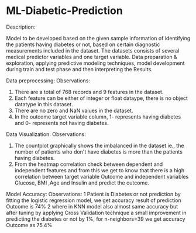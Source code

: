 # ML-Diabetic-Prediction

Description:

Model to be developed based on the given sample information of identifying the patients having diabetes or not, based on certain diagnostic measurements included in the dataset. The datasets consists of several medical predictor variables and one target variable. Data preparation & exploration, applying predictive modeling techniques, model development during train and test phase and then interpreting the Results.

Data preprocessing: Observations:
1.	There are a total of 768 records and 9 features in the dataset.
2.	Each feature can be either of integer or float dataype, there is no object datatype in this dataset.
3.	There are no zero and NaN values in the dataset.
4.	In the outcome target variable column, 1- represents having diabetes and 0- represents not having diabetes.

Data Visualization: Observations:
1.	The countplot graphically shows the imbalanced in the dataset ie., the number of patients who don't have diabetes is more than the patients having diabetes.
2.	From the heatmap correlation check between dependent and independent features and from this we get to know that there is a high correlation between target variable Outcome and independent variables Glucose, BMI ,Age and Insulin and predict the outcome.

Model Accuracy: Observations:
1	Patient is Diabetes or not prediction by fitting the logistic regression model, we get accuracy result of prediction Outcome is 74%
2	where in KNN model also almost same accuracy but after tuning by applying Cross Validation technique a small improvement in predicting the diabetes or not by 1%, for n-neighbors=39 we get accuracy Outcome as 75.4%
